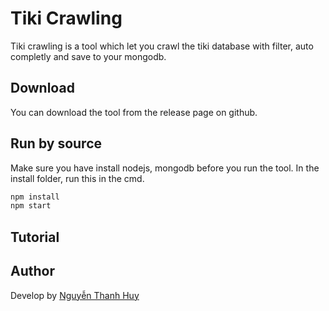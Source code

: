 # Tiki Crawling

Tiki crawling is a tool which let you crawl the tiki database with filter, auto completly and save to your mongodb.

## Download
You can download the tool from the release page on github.

## Run by source
Make sure you have install nodejs, mongodb before you run the tool.
In the install folder, run this in the cmd.
```bash
npm install
npm start
```

## Tutorial


## Author
Develop by [Nguyễn Thanh Huy](https://fb.com/NTH.Clone)